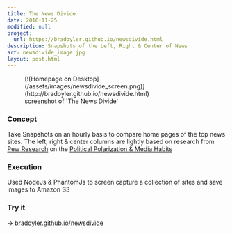 ```yaml
---
title: The News Divide
date: 2016-11-25
modified: null
project:
  url: https://bradoyler.github.io/newsdivide.html
description: Snapshots of the Left, Right & Center of News
art: newsdivide_image.jpg
layout: post.html
---
```


<figure class="media-full">
  [![Homepage on Desktop](/assets/images/newsdivide_screen.png)](http://bradoyler.github.io/newsdivide.html)
  <figcaption> screenshot of 'The News Divide' </figcaption>
</figure>

### Concept

Take Snapshots on an hourly basis to compare home pages of the top news sites. The left, right & center columns are lightly based on research from [Pew Research](http://www.journalism.org/) on the [Political Polarization & Media Habits](http://www.journalism.org/2014/10/21/political-polarization-media-habits/)

### Execution

Used NodeJs & PhantomJs to screen capture a collection of sites and save images to Amazon S3

### Try it

[-> bradoyler.github.io/newsdivide](http://bradoyler.github.io/newsdivide.html)
